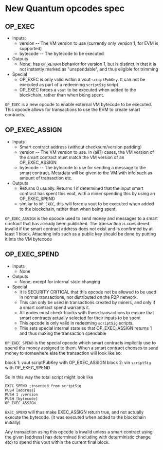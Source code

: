 # New Quantum opcodes spec

## OP_EXEC

* Inputs:
	* version -- The VM version to use (currently only version 1, for EVM is supported)
	* bytecode -- The bytecode to be executed
* Outputs
	* None, has `OP_RETURN` behavior for version 1, but is distinct in that it is not instantly marked as "unspendable", and thus eligible for trimming
* Special
	* OP_EXEC is only valid within a vout `scriptPubKey`. It can not be executed as part of a redeeming `scriptSig` script
	* OP_EXEC forces a `vout` to be executed when added to the blockchain, rather than when being spent. 

`OP_EXEC` is a new opcode to enable external VM bytecode to be executed. This opcode allows for transactions to use the EVM to create smart contracts. 

## OP_EXEC_ASSIGN

* Inputs
	* Smart contract address (without checksum/version padding)
	* version -- The VM version to use. In (all?) cases, the VM version of the smart contract must match the VM version of an OP_EXEC_ASSIGN
	* bytecode -- The bytecode to use for sending a message to the smart contract. Metadata will be given to the VM with info such as amount of transaction etc.
* Outputs
	* Returns 0 usually. Returns 1 if determined that the input smart contract has spent this vout, with a miner spending this by using an OP_EXEC_SPEND
	* similar to `OP_EXEC`, this will force a vout to be executed when added to the blockchain, rather than when being spent. 

`OP_EXEC_ASSIGN` is the opcode used to send money and messages to a smart contract that has already been published. The transaction is considered
invalid if the smart contract address does not exist and is confirmed by at least 1 block. Attaching info such as a public key should be done by putting it into the VM bytecode

## OP_EXEC_SPEND

* Inputs
	* None
* Outputs
	* None, except for internal state changing
* Special
	* It is SECURITY CRITICAL that this opcode not be allowed to be used in normal transactions, nor distributed on the P2P network. 
	* This can only be used in transactions created by miners, and only if a smart contract spend warrants it. 
	* All nodes must check blocks with these transactions to ensure that smart contracts actually selected for their inputs to be spent
	* This opcode is only valid in redeeming `scriptSig` scripts.
	* This sets special internal state so that OP_EXEC_ASSIGN returns 1 and thus making the transaction spendable

`OP_EXEC_SPEND` is the special opcode which smart contracts implicitly use to spend the money assigned to them. When a smart contract chooses to send money to somewhere else the transaction will look like so:

block 1: vout scriptPubKey with OP_EXEC_ASSIGN
block 2: vin `scriptSig` with OP_EXEC_SPEND

So in this way the total script might look like

	EXEC_SPEND ;inserted from scriptSig
	PUSH [address]
	PUSH 1 ;version
	PUSH [bytecode]
	OP_EXEC_ASSIGN

`EXEC_SPEND` will thus make EXEC_ASSIGN return true, and not actually execute the bytecode. (it was executed when added to the blockchain initially)

Any transaction using this opcode is invalid unless a smart contract using the given [address] has determined (including with deterministic change etc) to spend this vout within the current final block.


